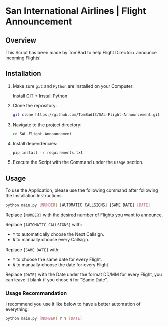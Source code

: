 # San International Airlines | Flight Announcement

## Overview
This Script has been made by TomBad to help Flight Director+ announce incoming Flights! 

## Installation
1. Make sure `git` and `Python` are installed on your Computer:

   [Install GIT](https:/git-scm.com/downloads) + [Install Python](https://www.python.org/downloads/)
2. Clone the repository:

    ```bash
    git clone https://github.com/TomBad13/SAL-Flight-Announcement.git
    ```
3. Navigate to the project directory:

    ```bash
    cd SAL-Flight-Announcement
    ```
4. Install dependencies:

   ```bash
   pip install -r requirements.txt
   ```
5. Execute the Script with the Command under the `Usage` section.
   
## Usage
To use the Application, please use the following command after following the Installation Instructions.

```bash
python main.py [NUMBER] [AUTOMATIC CALLSIGNS] [SAME DATE] [DATE]
```
Replace `[NUMBER]` with the desired number of Flights you want to announce.

Replace `[AUTOMATIC CALLSIGNS]` with:
- `Y` to automatically choose the Next Callsign.
- `N` to manually choose every Callsign.

Replace `[SAME DATE]` with:
- `Y` to choose the same date for every Flight.
- `N` to manually choose the date for every Flight.

Replace `[DATE]` with the Date under the format DD/MM for every Flight, you can leave it blank if you chose `N` for "Same Date".

### Usage Recommandation
I recommend you use it like below to have a better automation of everything:
```bash
python main.py [NUMBER] Y Y [DATE]
```
